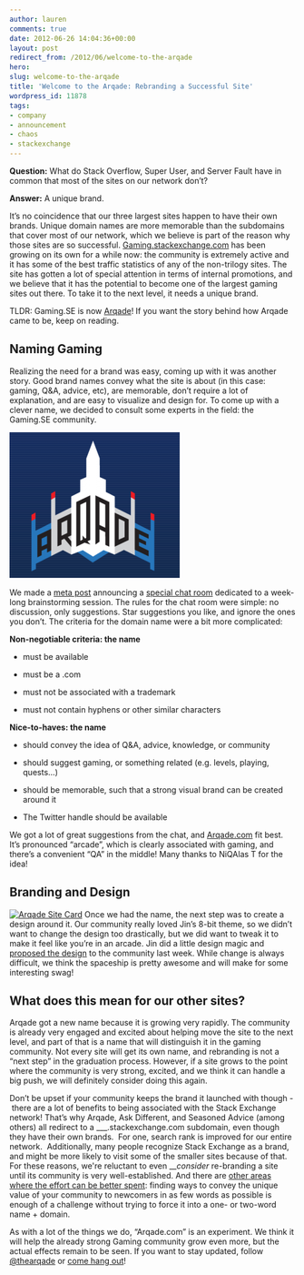 ```yaml
---
author: lauren
comments: true
date: 2012-06-26 14:04:36+00:00
layout: post
redirect_from: /2012/06/welcome-to-the-arqade
hero: 
slug: welcome-to-the-arqade
title: 'Welcome to the Arqade: Rebranding a Successful Site'
wordpress_id: 11878
tags:
- company
- announcement
- chaos
- stackexchange
---
```


**Question:** What do Stack Overflow, Super User, and Server Fault have in common that most of the sites on our network don’t?

**Answer:** A unique brand.

It’s no coincidence that our three largest sites happen to have their own brands. Unique domain names are more memorable than the subdomains that cover most of our network, which we believe is part of the reason why those sites are so successful. [Gaming.stackexchange.com](http://gaming.stackexchange.com) has been growing on its own for a while now: the community is extremely active and it has some of the best traffic statistics of any of the non-trilogy sites. The site has gotten a lot of special attention in terms of internal promotions, and we believe that it has the potential to become one of the largest gaming sites out there. To take it to the next level, it needs a unique brand.

TLDR: Gaming.SE is now [Arqade](http://arqade.com/)! If you want the story behind how Arqade came to be, keep on reading.




## Naming Gaming




Realizing the need for a brand was easy, coming up with it was another story. Good brand names convey what the site is about (in this case: gaming, Q&A, advice, etc), are memorable, don’t require a lot of explanation, and are easy to visualize and design for. To come up with a clever name, we decided to consult some experts in the field: the Gaming.SE community.





![](/images/wordpress/arqade-blue-300x256.png)


We made a [meta post](http://meta.arqade.com/q/4589/16718) announcing a [special chat room](http://chat.stackexchange.com/rooms/info/3237/naming-for-gaming?tab=general) dedicated to a week-long brainstorming session. The rules for the chat room were simple: no discussion, only suggestions. Star suggestions you like, and ignore the ones you don’t. The criteria for the domain name were a bit more complicated:













**Non-negotiable criteria: the name**





	
  * must be available

	
  * must be a .com

	
  * must not be associated with a trademark

	
  * must not contain hyphens or other similar characters




**Nice-to-haves: the name**






	
  * should convey the idea of Q&A, advice, knowledge, or community

	
  * should suggest gaming, or something related (e.g. levels, playing, quests...)

	
  * should be memorable, such that a strong visual brand can be created around it

	
  * The Twitter handle should be available


We got a lot of great suggestions from the chat, and [Arqade.com](http://arqade.com) fit best. It’s pronounced “arcade”, which is clearly associated with gaming, and there’s a convenient “QA” in the middle! Many thanks to NiQAlas T for the idea!











## Branding and Design


[![Arqade Site Card](http://blog.stackoverflow.com/wp-content/uploads/sitecard1-300x193.png)](http://blog.stackoverflow.com/2012/06/welcome-to-the-arqade/sitecard-2/)
Once we had the name, the next step was to create a design around it. Our community really loved Jin’s 8-bit theme, so we didn’t want to change the design too drastically, but we did want to tweak it to make it feel like you’re in an arcade. Jin did a little design magic and [proposed the design](http://meta.gaming.stackexchange.com/q/4821/16718) to the community last week. While change is always difficult, we think the spaceship is pretty awesome and will make for some interesting swag!









## 





## What does this mean for our other sites?


Arqade got a new name because it is growing very rapidly. The community is already very engaged and excited about helping move the site to the next level, and part of that is a name that will distinguish it in the gaming community. Not every site will get its own name, and rebranding is not a “next step” in the graduation process. However, if a site grows to the point where the community is very strong, excited, and we think it can handle a big push, we will definitely consider doing this again.

Don’t be upset if your community keeps the brand it launched with though -  there are a lot of benefits to being associated with the Stack Exchange network! That’s why Arqade, Ask Different, and Seasoned Advice (among others) all redirect to a ___.stackexchange.com subdomain, even though they have their own brands.  For one, search rank is improved for our entire network.  Additionally, many people recognize Stack Exchange as a brand, and might be more likely to visit some of the smaller sites because of that. For these reasons, we're reluctant to even ___consider_ re-branding a site until its community is very well-established. And there are [other areas where the effort can be better spent](http://blog.stackoverflow.com/2010/10/stack-exchange-naming-for-dummies/): finding ways to convey the unique value of your community to newcomers in as few words as possible is enough of a challenge without trying to force it into a one- or two-word name + domain.

As with a lot of the things we do, “Arqade.com” is an experiment. We think it will help the already strong Gaming community grow even more, but the actual effects remain to be seen. If you want to stay updated, follow [@thearqade](https://twitter.com/#!/thearqade) or [come hang out](http://arqade.com/)!





